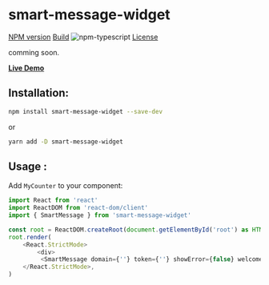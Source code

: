 # smart-message-widget

[NPM version][npm-url]
[Build][github-build-url]
![npm-typescript][npm-typescript]
[License][github-license-url]

comming soon.

[**Live Demo**](https://gapon2401.github.io/my-react-typescript-package/)

## Installation:

```bash
npm install smart-message-widget --save-dev
```

or

```bash
yarn add -D smart-message-widget
```

## Usage :

Add `MyCounter` to your component:

```js
import React from 'react'
import ReactDOM from 'react-dom/client'
import { SmartMessage } from 'smart-message-widget'

const root = ReactDOM.createRoot(document.getElementById('root') as HTMLElement)
root.render(
    <React.StrictMode>
        <div>
         <SmartMessage domain={''} token={''} showError={false} welcomeMessage={'Welcome to our website bot'} />
    </React.StrictMode>,
)

```

[npm-url]: https://www.npmjs.com/package/smart-message-widget
[npm-image]: https://img.shields.io/npm/v/smart-message-widget
[github-license]: https://img.shields.io/github/license/gapon2401/smart-message-widget
[github-license-url]: https://github.com/gapon2401/smart-message-widget/blob/master/LICENSE
[github-build]: https://github.com/gapon2401/smart-message-widget/actions/workflows/publish.yml/badge.svg
[github-build-url]: https://github.com/gapon2401/smart-message-widget/actions/workflows/publish.yml
[npm-typescript]: https://img.shields.io/npm/types/smart-message-widget
